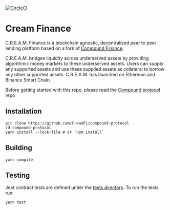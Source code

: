 [![CircleCI](https://circleci.com/gh/CreamFi/compound-protocol.svg?style=svg)](https://circleci.com/gh/CreamFi/compound-protocol)

Cream Finance
=================
C.R.E.A.M. Finance is a blockchain agnostic, decentralized peer to peer lending platform based on a fork of [Compound Finance](https://compound.finance).

C.R.E.A.M. bridges liquidity across underserved assets by providing algorithmic money markets to these underserved assets. Users can supply any supported assets and use these supplied assets as collateral to borrow any other supported assets. C.R.E.A.M. has launched on Ethereum and Binance Smart Chain.

Before getting started with this repo, please read the [Compound protocol](https://github.com/compound-finance/compound-protocol) repo

Installation
------------

    git clone https://github.com/CreamFi/compound-protocol
    cd compound-protocol
    yarn install --lock-file # or `npm install`

Building
------
    yarn compile

Testing
-------
Jest contract tests are defined under the [tests directory](https://github.com/compound-finance/compound-protocol/tree/master/tests). To run the tests run:

    yarn test
